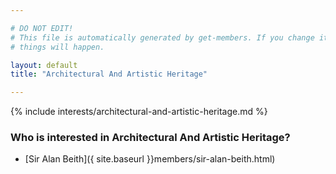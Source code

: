 ```yaml
---

# DO NOT EDIT!
# This file is automatically generated by get-members. If you change it, bad
# things will happen.

layout: default
title: "Architectural And Artistic Heritage"

---
```


{% include interests/architectural-and-artistic-heritage.md %}

### Who is interested in Architectural And Artistic Heritage?


* [Sir Alan Beith]({ site.baseurl }}members/sir-alan-beith.html)
